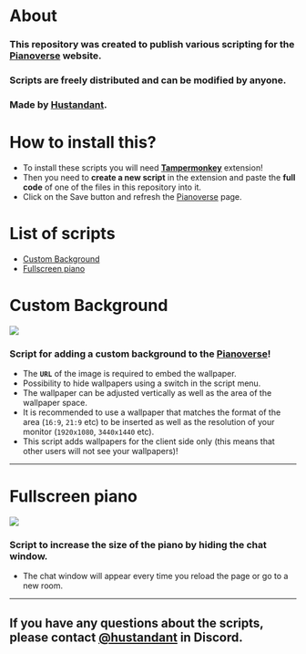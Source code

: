 # About

### This repository was created to publish various scripting for the **[Pianoverse](https://pianoverse.net/)** website.
### Scripts are freely distributed and can be modified by anyone.
### Made by [Hustandant](https://github.com/Hustoroff).

# How to install this?

- To install these scripts you will need **[Tampermonkey](https://www.tampermonkey.net/)** extension!
- Then you need to **create a new script** in the extension and paste the **full code** of one of the files in this repository into it.
- Click on the Save button and refresh the [Pianoverse](https://pianoverse.net/) page.

# List of scripts

- [Custom Background](https://github.com/Hustoroff/pianoverse/blob/main/Custom%20Background.js)
- [Fullscreen piano](https://github.com/Hustoroff/pianoverse/blob/main/Fullscreen%20piano.js)

# Custom Background

![](https://imgur.com/y0f3IiP.gif)
### Script for adding a custom background to the [Pianoverse](https://pianoverse.net/)!
- The **`URL`** of the image is required to embed the wallpaper.
- Possibility to hide wallpapers using a switch in the script menu.
- The wallpaper can be adjusted vertically as well as the area of the wallpaper space.
- It is recommended to use a wallpaper that matches the format of the area (`16:9`, `21:9` etc) to be inserted as well as the resolution of your monitor (`1920x1080`, `3440x1440` etc).
- This script adds wallpapers for the client side only (this means that other users will not see your wallpapers)!
----
# Fullscreen piano

![](https://imgur.com/7Z35ldY.gif)
### Script to increase the size of the piano by hiding the chat window.
- The chat window will appear every time you reload the page or go to a new room.
----
## If you have any questions about the scripts, please contact [@hustandant](https://discordapp.com/users/709787711522996286/) in Discord.

